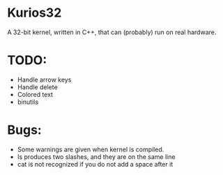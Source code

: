 # Kurios32
A 32-bit kernel, written in C++, that can (probably) run on real hardware.



# TODO:
 - Handle arrow keys
 - Handle delete
 - Colored text
 - binutils
 
# Bugs:
 - Some warnings are given when kernel is compiled.
 - ls produces two slashes, and they are on the same line
 - cat is not recognized if you do not add a space after it
